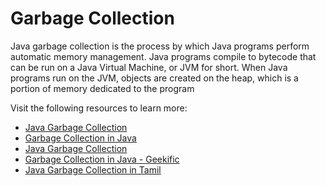 # Garbage Collection

Java garbage collection is the process by which Java programs perform automatic memory management. Java programs compile to bytecode that can be run on a Java Virtual Machine, or JVM for short. When Java programs run on the JVM, objects are created on the heap, which is a portion of memory dedicated to the program

Visit the following resources to learn more:

- [Java Garbage Collection](https://stackify.com/what-is-java-garbage-collection/)
- [Garbage Collection in Java](https://www.geeksforgeeks.org/garbage-collection-java/)
- [Java Garbage Collection](https://www.javatpoint.com/Garbage-Collection)
- [Garbage Collection in Java - Geekific](https://www.youtube.com/watch?v=xxoacv5xm9s)
- [Java Garbage Collection in Tamil](https://www.youtube.com/watch?v=jD-w7o9lLvI&ab_channel=Payilagam)
